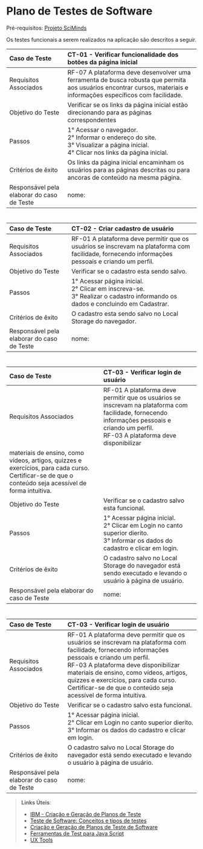 # Plano de Testes de Software

Pré-requisitos: <a href="https://github.com/ICEI-PUC-Minas-PMV-ADS/pmv-ads-2023-2-e1-proj-web-t14-sciminds/blob/main/documentos/02-Especifica%C3%A7%C3%A3o%20do%20Projeto.md"> Projeto SciMinds</a>

Os testes funcionais a serem realizados na aplicação são descritos a seguir. 

|Caso de Teste  | CT-01 - Verificar funcionalidade dos botões da página inicial |
|:---|:---|
| Requisitos Associados | RF-07	A plataforma deve desenvolver uma ferramenta de busca robusta que permita aos usuários encontrar cursos, materiais e informações específicos com facilidade. |
| Objetivo do Teste | Verificar se os links da página inicial estão direcionando para as páginas correspondentes|
| Passos | 1° Acessar o navegador.<br> 2° Informar o endereço do site.<br> 3° Visualizar a página inicial.<br> 4° Clicar nos links da página inicial. |
| Critérios de êxito |  Os links da página inicial  encaminham os usuários para as páginas descritas ou para ancoras de conteúdo na mesma página. |
| Responsável pela elaborar do caso de Teste | nome: |

#
|Caso de Teste  | CT-02 - Criar cadastro de usuário |
|:---|:---|
| Requisitos Associados | RF-01	A plataforma deve permitir que os usuários se inscrevam na plataforma com facilidade, fornecendo informações pessoais e criando um perfil. |
| Objetivo do Teste | Verificar se o cadastro esta sendo salvo. |
| Passos | 1° Acessar página inicial.<br> 2° Clicar em inscreva-se.<br> 3° Realizar o cadastro informando os dados e concluindo em Cadastrar.<br> |
| Critérios de êxito | O cadastro esta sendo salvo no Local Storage do navegador. |
| Responsável pela elaborar do caso de Teste | nome: |

#
|Caso de Teste   | CT-03 - Verificar login de usuário |
|:---|:---|
| Requisitos Associados | RF-01	A plataforma deve permitir que os usuários se inscrevam na plataforma com facilidade, fornecendo informações pessoais e criando um perfil.<br>RF-03	A plataforma deve disponibilizar 
materiais de ensino, como vídeos, artigos, quizzes e exercícios, para cada curso. Certificar-se de que o conteúdo seja acessível de forma intuitiva. |
| Objetivo do Teste | Verificar se o cadastro salvo esta funcional. |
| Passos | 1° Acessar página inicial.<br> 2° Clicar em Login no canto superior dierito.<br> 3° Informar os dados do cadastro e clicar em login.<br> |
| Critérios de êxito | O cadastro salvo no Local Storage do navegador está sendo executado e levando o usuário à página de usuário. |
| Responsável pela elaborar do caso de Teste | nome: |

#
|Caso de Teste   | CT-03 - Verificar login de usuário |
|:---|:---|
| Requisitos Associados | RF-01	A plataforma deve permitir que os usuários se inscrevam na plataforma com facilidade, fornecendo informações pessoais e criando um perfil.<br>RF-03	A plataforma deve disponibilizar materiais de ensino, como vídeos, artigos, quizzes e exercícios, para cada curso. Certificar-se de que o conteúdo seja acessível de forma intuitiva. |
| Objetivo do Teste | Verificar se o cadastro salvo esta funcional. |
| Passos | 1° Acessar página inicial.<br> 2° Clicar em Login no canto superior dierito.<br> 3° Informar os dados do cadastro e clicar em login.<br> |
| Critérios de êxito | O cadastro salvo no Local Storage do navegador está sendo executado e levando o usuário à página de usuário. |
| Responsável pela elaborar do caso de Teste | nome: |


 
> **Links Úteis**:
> - [IBM - Criação e Geração de Planos de Teste](https://www.ibm.com/developerworks/br/local/rational/criacao_geracao_planos_testes_software/index.html)
> -  [Teste de Software: Conceitos e tipos de testes](https://blog.onedaytesting.com.br/teste-de-software/)
> - [Criação e Geração de Planos de Teste de Software](https://www.ibm.com/developerworks/br/local/rational/criacao_geracao_planos_testes_software/index.html)
> - [Ferramentas de Test para Java Script](https://geekflare.com/javascript-unit-testing/)
> - [UX Tools](https://uxdesign.cc/ux-user-research-and-user-testing-tools-2d339d379dc7)
